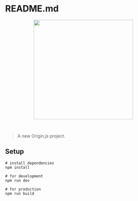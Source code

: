 # README.md

<p align="center"><img align="center" style="width:320px" src="src/assets/originjs.png"/></p><br/>

> A new Origin.js project.

## Setup
```shell
# install dependencies
npm install

# for development
npm run dev

# for production
npm run build
```
